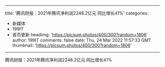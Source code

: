 
---
title: '腾讯财报：2021年腾讯净利润2248.2亿元  同比增长41%'
categories: 
 - 新媒体
 - 199IT
 - 首页更新
headimg: 'https://picsum.photos/400/300?random=1806'
author: 199IT
comments: false
date: Thu, 24 Mar 2022 11:57:33 GMT
thumbnail: 'https://picsum.photos/400/300?random=1806'
---

<div>   
腾讯财报：2021年腾讯净利润2248.2亿元  同比增长41%  
</div>
            